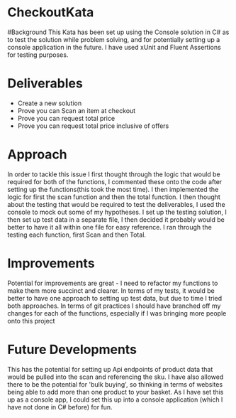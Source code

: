 # CheckoutKata
#Background
This Kata has been set up using the Console solution in C# as to test the solution while problem solving, and for potentially setting up a console application in the future. I have used xUnit and Fluent Assertions for testing purposes. 

# Deliverables
- Create a new solution
- Prove you can Scan an item at checkout
- Prove you can request total price
- Prove you can request total price inclusive of offers

# Approach
In order to tackle this issue I first thought through the logic that would be required for both of the functions, I commented these onto the code after setting up the functions(this took the most time).
I then implemented the logic for first the scan function and then the total function. I then thought about the testing that would be required to test the deliverables, I used the console to mock out some of my hypotheses.
I set up the testing solution, I then set up test data in a separate file, I then decided it probably would be better to have it all within one file for easy reference. 
I ran through the testing each function, first Scan and then Total. 

# Improvements
Potential for improvements are great - I need to refactor my functions to make them more succinct and clearer. In terms of my tests, it would be better to have one approach to setting up test data, but due to time I tried both approaches. 
In terms of git practices I should have branched off my changes for each of the functions, especially if I was bringing more people onto this project

# Future Developments
This has the potential for setting up Api endpoints of product data that would be pulled into the scan and referencing the sku. I have also allowed there to be the potential for 'bulk buying', so thinking in terms of websites being able to add more than one product to your basket. 
As I have set this up as a console app, I could set this up into a console application (which I have not done in C# before) for fun. 

